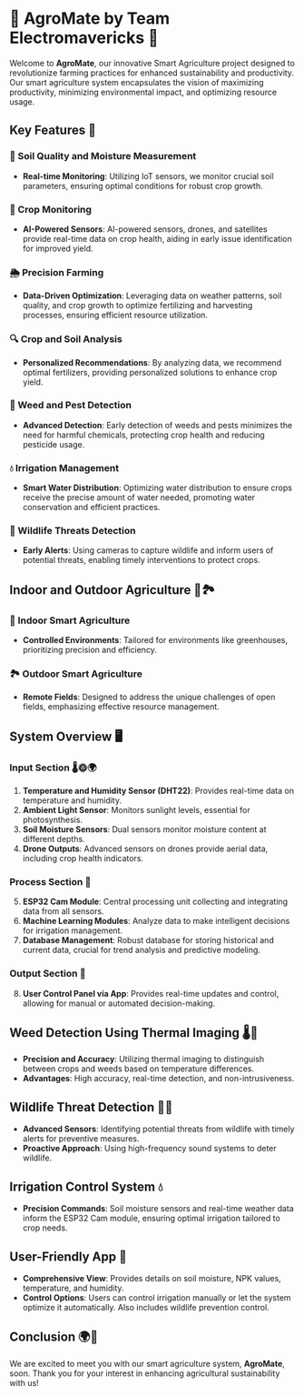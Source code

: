 # 🌾 AgroMate by Team Electromavericks 🚜

Welcome to **AgroMate**, our innovative Smart Agriculture project designed to revolutionize farming practices for enhanced sustainability and productivity. Our smart agriculture system encapsulates the vision of maximizing productivity, minimizing environmental impact, and optimizing resource usage.

## Key Features 🌟

### 🌱 Soil Quality and Moisture Measurement
- **Real-time Monitoring**: Utilizing IoT sensors, we monitor crucial soil parameters, ensuring optimal conditions for robust crop growth.

### 🌾 Crop Monitoring
- **AI-Powered Sensors**: AI-powered sensors, drones, and satellites provide real-time data on crop health, aiding in early issue identification for improved yield.

### 🌦️ Precision Farming
- **Data-Driven Optimization**: Leveraging data on weather patterns, soil quality, and crop growth to optimize fertilizing and harvesting processes, ensuring efficient resource utilization.

### 🔍 Crop and Soil Analysis
- **Personalized Recommendations**: By analyzing data, we recommend optimal fertilizers, providing personalized solutions to enhance crop yield.

### 🐞 Weed and Pest Detection
- **Advanced Detection**: Early detection of weeds and pests minimizes the need for harmful chemicals, protecting crop health and reducing pesticide usage.

### 💧 Irrigation Management
- **Smart Water Distribution**: Optimizing water distribution to ensure crops receive the precise amount of water needed, promoting water conservation and efficient practices.

### 🦌 Wildlife Threats Detection
- **Early Alerts**: Using cameras to capture wildlife and inform users of potential threats, enabling timely interventions to protect crops.

## Indoor and Outdoor Agriculture 🌿🏞️

### 🌿 Indoor Smart Agriculture
- **Controlled Environments**: Tailored for environments like greenhouses, prioritizing precision and efficiency.

### 🏞️ Outdoor Smart Agriculture
- **Remote Fields**: Designed to address the unique challenges of open fields, emphasizing effective resource management.

## System Overview 🖥️

### Input Section 🌡️🌞🌍
1. **Temperature and Humidity Sensor (DHT22)**: Provides real-time data on temperature and humidity.
2. **Ambient Light Sensor**: Monitors sunlight levels, essential for photosynthesis.
3. **Soil Moisture Sensors**: Dual sensors monitor moisture content at different depths.
4. **Drone Outputs**: Advanced sensors on drones provide aerial data, including crop health indicators.

### Process Section 🧠
5. **ESP32 Cam Module**: Central processing unit collecting and integrating data from all sensors.
6. **Machine Learning Modules**: Analyze data to make intelligent decisions for irrigation management.
7. **Database Management**: Robust database for storing historical and current data, crucial for trend analysis and predictive modeling.

### Output Section 📲
8. **User Control Panel via App**: Provides real-time updates and control, allowing for manual or automated decision-making.

## Weed Detection Using Thermal Imaging 🌡️🌿
- **Precision and Accuracy**: Utilizing thermal imaging to distinguish between crops and weeds based on temperature differences.
- **Advantages**: High accuracy, real-time detection, and non-intrusiveness.

## Wildlife Threat Detection 🦌🚨
- **Advanced Sensors**: Identifying potential threats from wildlife with timely alerts for preventive measures.
- **Proactive Approach**: Using high-frequency sound systems to deter wildlife.

## Irrigation Control System 💧
- **Precision Commands**: Soil moisture sensors and real-time weather data inform the ESP32 Cam module, ensuring optimal irrigation tailored to crop needs.

## User-Friendly App 📱
- **Comprehensive View**: Provides details on soil moisture, NPK values, temperature, and humidity.
- **Control Options**: Users can control irrigation manually or let the system optimize it automatically. Also includes wildlife prevention control.

## Conclusion 🌍🌟
We are excited to meet you with our smart agriculture system, **AgroMate**, soon. Thank you for your interest in enhancing agricultural sustainability with us!

